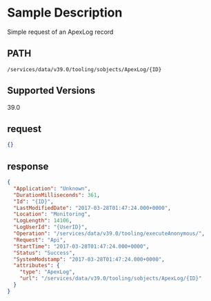 # Sample Description
Simple request of an ApexLog record

## PATH
```
/services/data/v39.0/tooling/sobjects/ApexLog/{ID}
```
## Supported Versions
39.0

## request
```json
{}
```

## response
```json
{
  "Application": "Unknown",
  "DurationMilliseconds": 361,
  "Id": "{ID}",
  "LastModifiedDate": "2017-03-28T01:47:24.000+0000",
  "Location": "Monitoring",
  "LogLength": 14106,
  "LogUserId": "{UserID}",
  "Operation": "/services/data/v39.0/tooling/executeAnonymous/",
  "Request": "Api",
  "StartTime": "2017-03-28T01:47:24.000+0000",
  "Status": "Success",
  "SystemModstamp": "2017-03-28T01:47:24.000+0000",
  "attributes": {
    "type": "ApexLog",
    "url": "/services/data/v39.0/tooling/sobjects/ApexLog/{ID}"
  }
}
```
